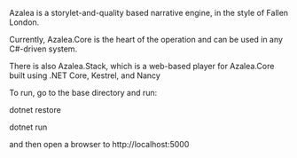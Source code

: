 Azalea is a storylet-and-quality based narrative engine, in the style of Fallen London.

Currently, Azalea.Core is the heart of the operation and can be used in any C#-driven system.

There is also Azalea.Stack, which is a web-based player for Azalea.Core built using .NET Core, Kestrel, and Nancy

To run, go to the base directory and run:

dotnet restore

dotnet run

and then open a browser to http://localhost:5000